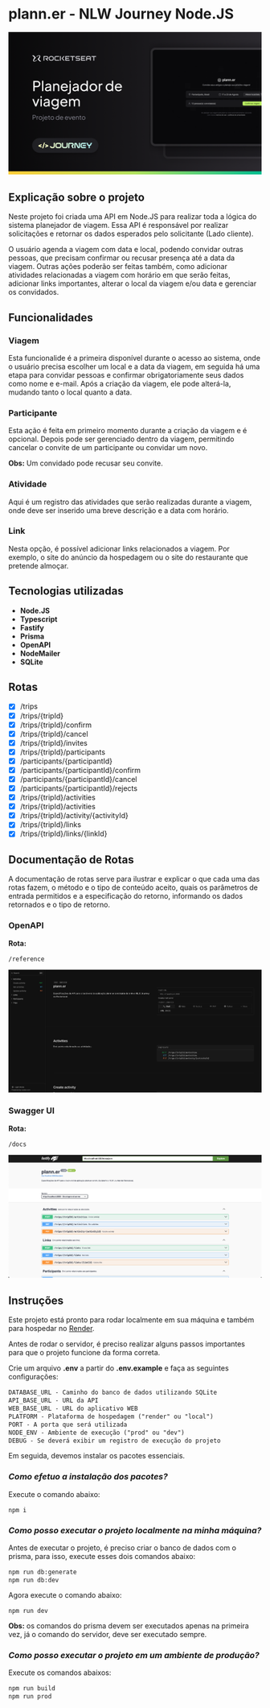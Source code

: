 # plann.er - NLW Journey Node.JS

![Evento NLW Journey](public/NLW-Journey-Event.png "Evento NLW Journey")

## Explicação sobre o projeto

Neste projeto foi criada uma API em Node.JS para realizar toda a lógica do sistema planejador de viagem. Essa API é responsável por realizar
solicitações e retornar os dados esperados pelo solicitante (Lado cliente).

O usuário agenda a viagem com data e local, podendo convidar outras pessoas, que precisam confirmar ou recusar presença até a data da viagem.
Outras ações poderão ser feitas também, como adicionar atividades relacionadas a viagem com horário em que serão feitas, adicionar links importantes, alterar
o local da viagem e/ou data e gerenciar os convidados.

## Funcionalidades

### Viagem

Esta funcionalide é a primeira disponível durante o acesso ao sistema, onde o usuário precisa escolher um local e a data da viagem, em seguida há uma etapa
para convidar pessoas e confirmar obrigatoriamente seus dados como nome e e-mail.
Após a criação da viagem, ele pode alterá-la, mudando tanto o local quanto a data.

### Participante

Esta ação é feita em primeiro momento durante a criação da viagem e é opcional. Depois pode ser gerenciado dentro da viagem, permitindo cancelar o
convite de um participante ou convidar um novo.

**Obs:** Um convidado pode recusar seu convite.

### Atividade

Aqui é um registro das atividades que serão realizadas durante a viagem, onde deve ser inserido uma breve descrição e a data com horário.

### Link

Nesta opção, é possível adicionar links relacionados a viagem. Por exemplo, o site do anúncio da hospedagem ou o site do restaurante que pretende almoçar.

## Tecnologias utilizadas

- **Node.JS**
- **Typescript**
- **Fastify**
- **Prisma**
- **OpenAPI**
- **NodeMailer**
- **SQLite**

## Rotas

- [x] /trips
- [x] /trips/{tripId}
- [x] /trips/{tripId}/confirm
- [x] /trips/{tripId}/cancel
- [x] /trips/{tripId}/invites
- [x] /trips/{tripId}/participants
- [x] /participants/{participantId}
- [x] /participants/{participantId}/confirm
- [x] /participants/{participantId}/cancel
- [x] /participants/{participantId}/rejects
- [x] /trips/{tripId}/activities
- [x] /trips/{tripId}/activities
- [x] /trips/{tripId}/activity/{activityId}
- [x] /trips/{tripId}/links
- [x] /trips/{tripId}/links/{linkId}

## Documentação de Rotas

A documentação de rotas serve para ilustrar e explicar o que cada uma das rotas fazem, o método e o tipo de conteúdo aceito, quais os parâmetros de entrada permitidos e a especificação do retorno, informando os dados retornados e o tipo de retorno.

### OpenAPI

**Rota:**

```url
/reference
```

![Documentação OpenAPI](public/OpenAPI.png "Documentação OpenAPI")

### Swagger UI

**Rota:**

```url
/docs
```

![Documentação Swagger UI](public/Swagger-UI.png "Documentação Swagger UI")

## Instruções

Este projeto está pronto para rodar localmente em sua máquina e também para hospedar no [Render](https://render.com/).

Antes de rodar o servidor, é preciso realizar alguns passos importantes para que o projeto funcione da forma correta.

Crie um arquivo **.env** a partir do **.env.example** e faça as seguintes configurações:

```env
DATABASE_URL - Caminho do banco de dados utilizando SQLite
API_BASE_URL - URL da API
WEB_BASE_URL - URL do aplicativo WEB
PLATFORM - Plataforma de hospedagem ("render" ou "local")
PORT - A porta que será utilizada
NODE_ENV - Ambiente de execução ("prod" ou "dev")
DEBUG - Se deverá exibir um registro de execução do projeto
```

Em seguida, devemos instalar os pacotes essenciais.

### _Como efetuo a instalação dos pacotes?_

Execute o comando abaixo:

```
npm i
```

### _Como posso executar o projeto localmente na minha máquina?_

Antes de executar o projeto, é preciso criar o banco de dados com o prisma, para isso, execute esses dois comandos abaixo:

```
npm run db:generate
npm run db:dev
```

Agora execute o comando abaixo:

```
npm run dev
```

**Obs:** os comandos do prisma devem ser executados apenas na primeira vez, já o comando do servidor, deve ser executado sempre.

### _Como posso executar o projeto em um ambiente de produção?_

Execute os comandos abaixos:

```
npm run build
npm run prod
```
